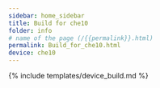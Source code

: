 ```yaml
---
sidebar: home_sidebar
title: Build for che10
folder: info
# name of the page (/{{permalink}}.html)
permalink: Build_for_che10.html
device: che10
---
```

{% include templates/device_build.md %}
